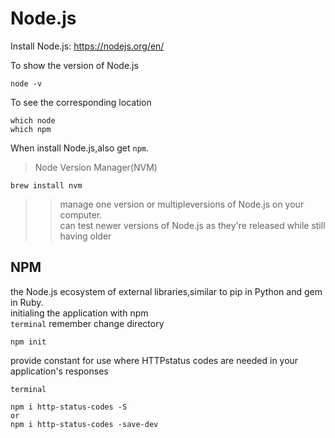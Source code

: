 Node.js
===
Install Node.js: <https://nodejs.org/en/>

To show the version of Node.js
```console
node -v
```
To see the corresponding location
```console
which node
which npm
```
When install Node.js,also get `npm`.<br>

>Node Version Manager(NVM)<br>
```console
brew install nvm
```
>>manage one version or multipleversions of Node.js on your computer.<br>
>>can test newer versions of Node.js as they're released while still having older<br>

## NPM
the Node.js ecosystem of external libraries,similar to pip in Python and gem in Ruby.<br>
initialing the application with npm<br>
`terminal` remember change directory
```console
npm init
```
provide constant for use where HTTPstatus codes are needed in your application's responses<br>

`terminal`
```
npm i http-status-codes -S
or
npm i http-status-codes -save-dev
```
